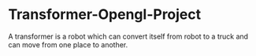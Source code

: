 # Transformer-Opengl-Project
A transformer is a robot which can convert itself from robot to a truck and can move from one place to another.

